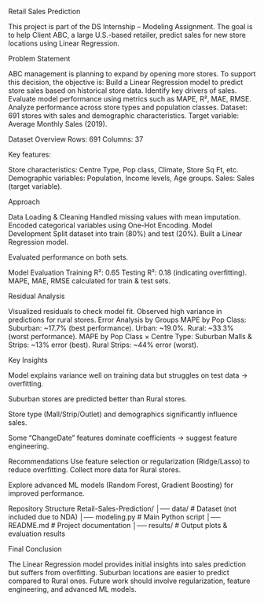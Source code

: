 Retail Sales Prediction

This project is part of the DS Internship – Modeling Assignment.
The goal is to help Client ABC, a large U.S.-based retailer, predict sales for new store locations using Linear Regression.


Problem Statement


ABC management is planning to expand by opening more stores. To support this decision, the objective is:
Build a Linear Regression model to predict store sales based on historical store data.
Identify key drivers of sales.
Evaluate model performance using metrics such as MAPE, R², MAE, RMSE.
Analyze performance across store types and population classes.
Dataset: 691 stores with sales and demographic characteristics.
Target variable: Average Monthly Sales (2019).


 Dataset Overview
Rows: 691
Columns: 37


Key features:

Store characteristics: Centre Type, Pop class, Climate, Store Sq Ft, etc.
Demographic variables: Population, Income levels, Age groups.
Sales: Sales (target variable).



Approach

Data Loading & Cleaning
Handled missing values with mean imputation.
Encoded categorical variables using One-Hot Encoding.
Model Development
Split dataset into train (80%) and test (20%).
Built a Linear Regression model.

Evaluated performance on both sets.



Model Evaluation
Training R²: 0.65
Testing R²: 0.18 (indicating overfitting).
MAPE, MAE, RMSE calculated for train & test sets.




Residual Analysis

Visualized residuals to check model fit.
Observed high variance in predictions for rural stores.
Error Analysis by Groups
MAPE by Pop Class:
Suburban: ~17.7% (best performance).
Urban: ~19.0%.
Rural: ~33.3% (worst performance).
MAPE by Pop Class × Centre Type:
Suburban Malls & Strips: ~13% error (best).
Rural Strips: ~44% error (worst).



Key Insights

Model explains variance well on training data but struggles on test data → overfitting.

Suburban stores are predicted better than Rural stores.

Store type (Mall/Strip/Outlet) and demographics significantly influence sales.

Some “ChangeDate” features dominate coefficients → suggest feature engineering.



Recommendations
Use feature selection or regularization (Ridge/Lasso) to reduce overfitting.
Collect more data for Rural stores.


Explore advanced ML models (Random Forest, Gradient Boosting) for improved performance.

Repository Structure
Retail-Sales-Prediction/
│── data/                     # Dataset (not included due to NDA)
│── modeling.py               # Main Python script
│── README.md                 # Project documentation
│── results/                  # Output plots & evaluation results




Final Conclusion

The Linear Regression model provides initial insights into sales prediction but suffers from overfitting. Suburban locations are easier to predict compared to Rural ones. Future work should involve regularization, feature engineering, and advanced ML models.
